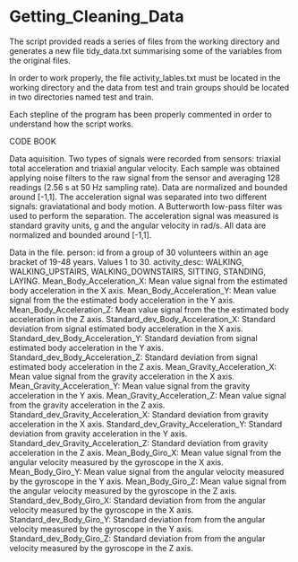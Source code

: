 # Getting_Cleaning_Data

The script provided reads a series of files from the working directory and generates a new file tidy_data.txt summarising some of the variables from the original files.

In order to work properly, the file activity_lables.txt must be located in the working directory and the data from test and train groups should be located in two directories named test and train.

Each stepline of the program has been properly commented in order to understand how the script works.

CODE BOOK

Data aquisition.
Two types of signals were recorded from sensors: triaxial total acceleration and triaxial angular velocity.
Each sample was obtained applying noise filters to the raw signal from the sensor and averaging 128 readings (2.56 s at 50 Hz sampling rate). Data are normalized and bounded around [-1,1].
The acceleration signal was separated into two different signals: graviatational and body motion. A Butterworth low-pass filter was used to perform the separation.
The acceleration signal was measured is standard gravity units, g and the angular velocity in rad/s. 
All data are normalized and bounded around [-1,1].

Data in the file.
person: id from a group of 30 volunteers within an age bracket of 19-48 years. Values 1 to 30.
activity_desc: WALKING, WALKING_UPSTAIRS, WALKING_DOWNSTAIRS, SITTING, STANDING, LAYING.
Mean_Body_Acceleration_X: Mean value signal from the estimated body acceleration in the X axis. 
Mean_Body_Acceleration_Y: Mean value signal from the the estimated body acceleration in the Y axis. 
Mean_Body_Acceleration_Z: Mean value signal from the the estimated body acceleration in the Z axis. 
Standard_dev_Body_Acceleration_X: Standard deviation from signal estimated body acceleration in the X axis.
Standard_dev_Body_Acceleration_Y: Standard deviation from signal estimated body acceleration in the Y axis.
Standard_dev_Body_Acceleration_Z: Standard deviation from signal estimated body acceleration in the Z axis.
Mean_Gravity_Acceleration_X: Mean value signal from the gravity acceleration in the X axis.
Mean_Gravity_Acceleration_Y: Mean value signal from the gravity acceleration in the Y axis.
Mean_Gravity_Acceleration_Z: Mean value signal from the gravity acceleration in the Z axis.
Standard_dev_Gravity_Acceleration_X: Standard deviation from gravity acceleration in the X axis.
Standard_dev_Gravity_Acceleration_Y: Standard deviation from gravity acceleration in the Y axis.
Standard_dev_Gravity_Acceleration_Z: Standard deviation from gravity acceleration in the Z axis.
Mean_Body_Giro_X: Mean value signal from the angular velocity measured by the gyroscope in the X axis. 
Mean_Body_Giro_Y: Mean value signal from the angular velocity measured by the gyroscope in the Y axis. 
Mean_Body_Giro_Z: Mean value signal from the angular velocity measured by the gyroscope in the Z axis.
Standard_dev_Body_Giro_X: Standard deviation from from the angular velocity measured by the gyroscope in the X axis.
Standard_dev_Body_Giro_Y: Standard deviation from from the angular velocity measured by the gyroscope in the Y axis.
Standard_dev_Body_Giro_Z: Standard deviation from from the angular velocity measured by the gyroscope in the Z axis.
